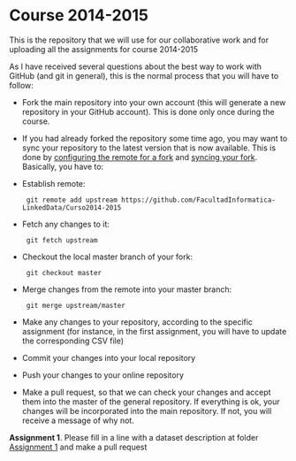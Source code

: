 Course 2014-2015
================

This is the repository that we will use for our collaborative work and for uploading all the assignments for course 2014-2015

As I have received several questions about the best way to work with GitHub (and git in general), this is the normal process that you will have to follow:

* Fork the main repository into your own account (this will generate a new repository in your GitHub account). This is done only once during the course. 
* If you had already forked the repository some time ago, you may want to sync your repository to the latest version that is now available. This is done by [configuring the remote for a fork](https://help.github.com/articles/configuring-a-remote-for-a-fork) and [syncing your fork](https://help.github.com/articles/syncing-a-fork). Basically, you have to:
 * Establish remote: 
 
        git remote add upstream https://github.com/FacultadInformatica-LinkedData/Curso2014-2015

 * Fetch any changes to it: 
 
        git fetch upstream
 
 * Checkout the local master branch of your fork: 
 
        git checkout master
 
 * Merge changes from the remote into your master branch: 
 
        git merge upstream/master

* Make any changes to your repository, according to the specific assignment (for instance, in the first assignment, you will have to update the corresponding CSV file)
* Commit your changes into your local repository
* Push your changes to your online repository
* Make a pull request, so that we can check your changes and accept them into the master of the general repository. If everything is ok, your changes will be incorporated into the main repository. If not, you will receive a message of why not.

**Assignment 1**. Please fill in a line with a dataset description at folder [Assignment 1](./Assignment1/DatasetDescriptions.csv) and make a pull request